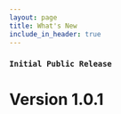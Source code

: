 ```yaml
---
layout: page
title: What's New
include_in_header: true
---
```



### `Initial Public Release`
# **Version 1.0.1**


<br>